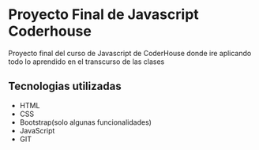 # Proyecto Final de Javascript Coderhouse

Proyecto final del curso de Javascript de CoderHouse donde ire aplicando todo lo aprendido en el transcurso de las clases

## Tecnologias utilizadas

- HTML
- CSS
- Bootstrap(solo algunas funcionalidades)
- JavaScript
- GIT
